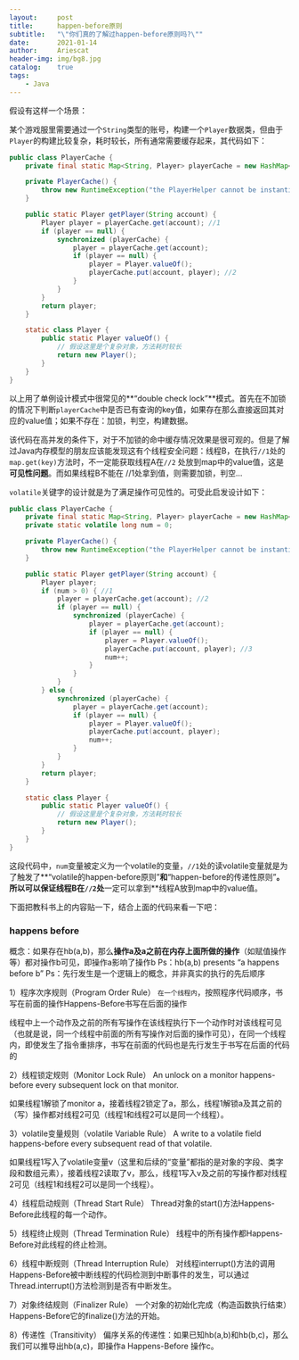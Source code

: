 ```yaml
---
layout:     post
title:      happen-before原则
subtitle:   "\"你们真的了解过happen-before原则吗?\""
date:       2021-01-14
author:     Ariescat
header-img: img/bg8.jpg
catalog:    true
tags:
    - Java
---
```






假设有这样一个场景：

某个游戏服里需要通过一个`String`类型的账号，构建一个`Player`数据类，但由于`Player`的构建比较复杂，耗时较长，所有通常需要缓存起来，其代码如下：

```Java
public class PlayerCache {
    private final static Map<String, Player> playerCache = new HashMap<>();

    private PlayerCache() {
        throw new RuntimeException("the PlayerHelper cannot be instantiated!");
    }

    public static Player getPlayer(String account) {
        Player player = playerCache.get(account); //1
        if (player == null) {
            synchronized (playerCache) {
                player = playerCache.get(account);
                if (player == null) {
                    player = Player.valueOf();
                    playerCache.put(account, player); //2
                }
            }
        }
        return player;
    }

    static class Player {
        public static Player valueOf() {
            // 假设这里是个复杂对象，方法耗时较长
            return new Player();
        }
    }
}
```

以上用了单例设计模式中很常见的**“double check lock”**模式。首先在不加锁的情况下判断`playerCache`中是否已有查询的key值，如果存在那么直接返回其对应的value值；如果不存在：加锁，判空，构建数据。

该代码在高并发的条件下，对于不加锁的命中缓存情况效果是很可观的。但是了解过Java内存模型的朋友应该能发现这有个线程安全问题：线程B，在执行`//1`处的`map.get(key)`方法时，不一定能获取线程A在`//2` 处放到map中的value值，这是**可见性问题**。而如果线程B不能在 //1处拿到值，则需要加锁，判空...

`volatile`关键字的设计就是为了满足操作可见性的。可受此启发设计如下：

```java
public class PlayerCache {
    private final static Map<String, Player> playerCache = new HashMap<>();
    private static volatile long num = 0;

    private PlayerCache() {
        throw new RuntimeException("the PlayerHelper cannot be instantiated!");
    }

    public static Player getPlayer(String account) {
        Player player;
        if (num > 0) { //1
            player = playerCache.get(account); //2
            if (player == null) {
                synchronized (playerCache) {
                    player = playerCache.get(account);
                    if (player == null) {
                        player = Player.valueOf();
                        playerCache.put(account, player); //3
                        num++;
                    }
                }
            }
        } else {
            synchronized (playerCache) {
                player = playerCache.get(account);
                if (player == null) {
                    player = Player.valueOf();
                    playerCache.put(account, player);
                    num++;
                }
            }
        }
        return player;
    }

    static class Player {
        public static Player valueOf() {
            // 假设这里是个复杂对象，方法耗时较长
            return new Player();
        }
    }
}
```

这段代码中，`num`变量被定义为一个volatile的变量，`//1`处的读volatile变量就是为了触发了**“volatile的happen-before原则”**和**“happen-before的传递性原则”**。所以可以保证线程B在`//2`处**一定可以拿到**线程A放到map中的value值。

下面把教科书上的内容贴一下，结合上面的代码来看一下吧：

### happens before

概念：如果存在hb(a,b)，那么**操作a及a之前在内存上面所做的操作**（如赋值操作等）都对操作b可见，即操作a影响了操作b
Ps：hb(a,b) presents “a happens before b”
Ps：先行发生是一个逻辑上的概念，并非真实的执行的先后顺序

1）程序次序规则（Program Order Rule） `在一个线程内`，按照程序代码顺序，书写在前面的操作Happens-Before书写在后面的操作

线程中上一个动作及之前的所有写操作在该线程执行下一个动作时对该线程可见（也就是说，同一个线程中前面的所有写操作对后面的操作可见），在同一个线程内，即使发生了指令重排序，书写在前面的代码也是先行发生于书写在后面的代码的

2）线程锁定规则（Monitor Lock Rule） An unlock on a monitor happens-before every subsequent lock on that monitor.

如果线程1解锁了monitor a，接着线程2锁定了a，那么，线程1解锁a及其之前的（写）操作都对线程2可见（线程1和线程2可以是同一个线程）。

3）volatile变量规则（volatile Variable Rule） A write to a volatile field happens-before every subsequent read of that volatile.

如果线程1写入了volatile变量v（这里和后续的“变量”都指的是对象的字段、类字段和数组元素），接着线程2读取了v，那么，线程1写入v及之前的写操作都对线程2可见（线程1和线程2可以是同一个线程）。

4）线程启动规则（Thread Start Rule） Thread对象的start()方法Happens-Before此线程的每一个动作。

5）线程终止规则（Thread Termination Rule） 线程中的所有操作都Happens-Before对此线程的终止检测。

6）线程中断规则（Thread Interruption Rule） 对线程interrupt()方法的调用Happens-Before被中断线程的代码检测到中断事件的发生，可以通过Thread.interrupt()方法检测到是否有中断发生。

7）对象终结规则（Finalizer Rule） 一个对象的初始化完成（构造函数执行结束）Happens-Before它的finalize()方法的开始。

8）传递性（Transitivity） 偏序关系的传递性：如果已知hb(a,b)和hb(b,c)，那么我们可以推导出hb(a,c)，即操作a Happens-Before 操作c。
